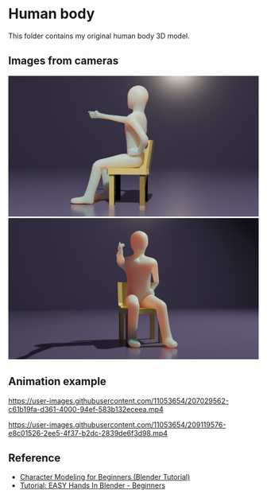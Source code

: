 # Human body

This folder contains my original human body 3D model.

## Images from cameras

<img src="./human-body-Cycles/Camera1.png" width=800>

<img src="./human-body-Cycles/Camera2.png" width=800>

## Animation example

https://user-images.githubusercontent.com/11053654/207029562-c61b19fa-d361-4000-94ef-583b132eceea.mp4

https://user-images.githubusercontent.com/11053654/209119576-e8c01526-2ee5-4f37-b2dc-2839de6f3d98.mp4

## Reference

- [Character Modeling for Beginners (Blender Tutorial)](https://youtu.be/IhIGVO4fqLg)
- [Tutorial: EASY Hands In Blender - Beginners](https://youtube.com/watch?v=y5Dqop9XxzE&si=EnSIkaIECMiOmarE)
